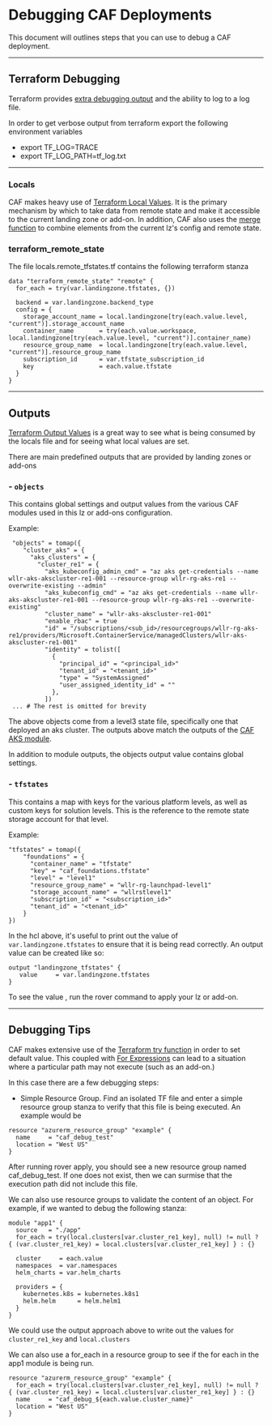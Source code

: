 # Debugging CAF Deployments

This document will outlines steps that you can use to debug a CAF deployment.

---

## Terraform Debugging

Terraform provides [extra debugging output](https://www.terraform.io/docs/internals/debugging.html) and the ability to log to a log file.

In order to get verbose output from terraform export the following environment variables

* export TF_LOG=TRACE
* export TF_LOG_PATH=tf_log.txt

---

### Locals

CAF makes heavy use of [Terraform Local Values](https://www.terraform.io/docs/language/values/locals.html). It is the primary mechanism by which to take data from remote state and make it accessible to the current landing zone or add-on. In addition, CAF also uses the [merge function](https://www.terraform.io/docs/language/functions/merge.html) to combine elements from the current lz's config and remote state.

### terraform_remote_state

The file locals.remote_tfstates.tf contains the following terraform stanza

```hcl
data "terraform_remote_state" "remote" {
  for_each = try(var.landingzone.tfstates, {})

  backend = var.landingzone.backend_type
  config = {
    storage_account_name = local.landingzone[try(each.value.level, "current")].storage_account_name
    container_name       = try(each.value.workspace, local.landingzone[try(each.value.level, "current")].container_name)
    resource_group_name  = local.landingzone[try(each.value.level, "current")].resource_group_name
    subscription_id      = var.tfstate_subscription_id
    key                  = each.value.tfstate
  }
}
```

---

## Outputs

[Terraform Output Values](https://www.terraform.io/docs/language/values/outputs.html) is a great way to see what is being consumed by the locals file and for seeing what local values are set.

There are main predefined outputs that are provided by landing zones or add-ons

### - `objects`

This contains global settings and output values from the various CAF modules used in this lz or add-ons configuration.

Example:

```hcl
 "objects" = tomap({
    "cluster_aks" = {
      "aks_clusters" = {
        "cluster_re1" = {
          "aks_kubeconfig_admin_cmd" = "az aks get-credentials --name wllr-aks-akscluster-re1-001 --resource-group wllr-rg-aks-re1 --overwrite-existing --admin"
          "aks_kubeconfig_cmd" = "az aks get-credentials --name wllr-aks-akscluster-re1-001 --resource-group wllr-rg-aks-re1 --overwrite-existing"
          "cluster_name" = "wllr-aks-akscluster-re1-001"
          "enable_rbac" = true
          "id" = "/subscriptions/<sub_id>/resourcegroups/wllr-rg-aks-re1/providers/Microsoft.ContainerService/managedClusters/wllr-aks-akscluster-re1-001"
          "identity" = tolist([
            {
              "principal_id" = "<principal_id>"
              "tenant_id" = "<tenant_id>"
              "type" = "SystemAssigned"
              "user_assigned_identity_id" = ""
            },
          ])
 ... # The rest is omitted for brevity
```

The above objects come from a level3 state file, specifically one that deployed an aks cluster. The outputs above match the outputs of the [CAF AKS module](https://github.com/aztfmod/terraform-azurerm-caf/blob/master/modules/compute/aks/output.tf#L13).

In addition to module outputs, the objects output value contains global settings.

### - `tfstates`

This contains a map with keys for the various platform levels, as well as custom keys for solution levels. This is the reference to the remote state storage account for that level.

Example:

```hcl
"tfstates" = tomap({
    "foundations" = {
      "container_name" = "tfstate"
      "key" = "caf_foundations.tfstate"
      "level" = "level1"
      "resource_group_name" = "wllr-rg-launchpad-level1"
      "storage_account_name" = "wllrstlevel1"
      "subscription_id" = "<subscription_id>"
      "tenant_id" = "<tenant_id>"
    }
})
```

In the hcl above, it's useful to print out the value of `var.landingzone.tfstates` to ensure that it is being read correctly. An output value can be created like so:

```hcl
output "landingzone_tfstates" {
   value     = var.landingzone.tfstates
}
```

To see the value , run the rover command to apply your lz or add-on.

---

## Debugging Tips

CAF makes extensive use of the [Terraform try function](https://www.terraform.io/docs/language/functions/try.html) in order to set default value. This coupled with [For Expressions](https://www.terraform.io/docs/language/expressions/for.html) can lead to a situation where a particular path may not execute (such as an add-on.)

In this case there are a few debugging steps:

* Simple Resource Group.  Find an isolated TF file and enter a simple resource group stanza to verify that this file is being executed. An example would be

```hcl
resource "azurerm_resource_group" "example" {
  name     = "caf_debug_test"
  location = "West US"
}
```

After running rover apply, you should see a new resource group named caf_debug_test. If one does not exist, then we can surmise that the execution path did not include this file.

We can also use resource groups to validate the content of an object. For example, if we wanted to debug the following stanza:

```hcl
module "app1" {
  source   = "./app"
  for_each = try(local.clusters[var.cluster_re1_key], null) != null ? { (var.cluster_re1_key) = local.clusters[var.cluster_re1_key] } : {}

  cluster     = each.value
  namespaces  = var.namespaces
  helm_charts = var.helm_charts

  providers = {
    kubernetes.k8s = kubernetes.k8s1
    helm.helm      = helm.helm1
  }
}
```

We could use the output approach above to write out the values for `cluster_re1_key` and `local.clusters`

We can also use a for_each in a resource group to see if the for each in the app1 module is being run.

```hcl 
resource "azurerm_resource_group" "example" {
  for_each = try(local.clusters[var.cluster_re1_key], null) != null ? { (var.cluster_re1_key) = local.clusters[var.cluster_re1_key] } : {}
  name     = "caf_debug_${each.value.cluster_name}"
  location = "West US"
}
```

